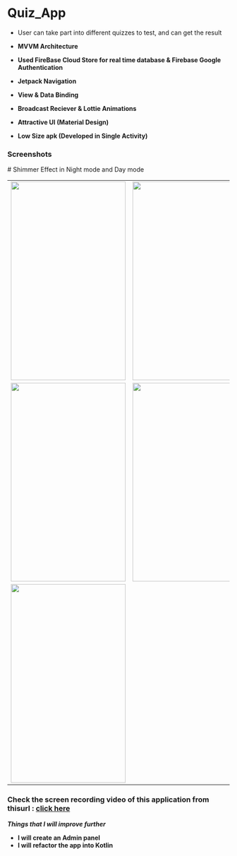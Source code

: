 # Quiz_App
- User can take part into different quizzes to test, and can get the result

- **MVVM Architecture**
- **Used FireBase Cloud Store for real time database & Firebase Google Authentication**
- **Jetpack Navigation**
- **View & Data Binding**
- **Broadcast Reciever & Lottie Animations**
- **Attractive UI (Material Design)**
- **Low Size apk (Developed in Single Activity)**


### Screenshots
<table>
# Shimmer Effect in Night mode and Day mode
<tr>
<td><img src = "https://user-images.githubusercontent.com/72437004/105044354-a3811880-5a8c-11eb-949e-127bcb27efce.gif" height = "450" width="260"></td>
<td><img src = "https://user-images.githubusercontent.com/72437004/105044442-be538d00-5a8c-11eb-982c-7392c03672a7.gif" height = "450" width="260"></td>
  </tr>
  
   <tr>
 
<td><img src = "https://user-images.githubusercontent.com/72437004/105044535-da572e80-5a8c-11eb-98f2-1e403c206afa.gif" height = "450" width="260"></td>

<td><img src = "https://user-images.githubusercontent.com/72437004/105044632-f5c23980-5a8c-11eb-977a-9e3ebf4b527b.gif" height = "450" width="260"></td>
<td><img src = "https://user-images.githubusercontent.com/72437004/105044697-0a9ecd00-5a8d-11eb-8799-88a832a1e5b0.gif" height = "450" width="260"></td>
<td><img src = "https://user-images.githubusercontent.com/72437004/105044776-20ac8d80-5a8d-11eb-8bfc-fb70e89830e8.gif" height = "450" width="260"></td>
  </tr>
   <tr>
<td><img src = "https://user-images.githubusercontent.com/72437004/105044896-433ea680-5a8d-11eb-9c20-043672edfd75.jpg" height = "450" width="260"></td>
  </tr>
   
</table>

### **Check the screen recording video of this application from thisurl :** <a href='linkedin.com/posts/zeeshanhaider1994_firebase-firestore-mvvm-activity-6752099804383322112-uKbT'>click here</a>

***Things that I will improve further***

- **I will create an Admin panel**
- **I will refactor the app into Kotlin**
